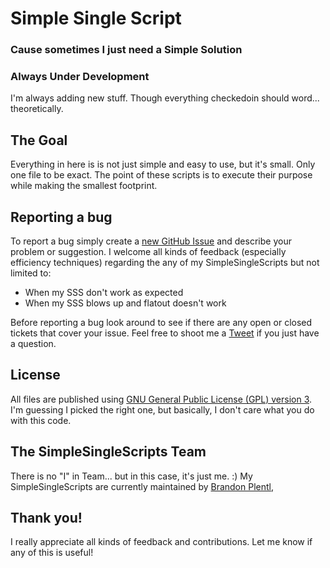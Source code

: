 # Simple Single Script
### Cause sometimes I just need a Simple Solution

### Always Under Development
I'm always adding new stuff. Though everything checkedoin should word... theoretically.

## The Goal
Everything in here is is not just simple and easy to use, but it's small. Only one file to be exact. 
The point of these scripts is to execute their purpose while making the smallest footprint.


## Reporting a bug

To report a bug simply create a
[new GitHub Issue](https://github.com/MrPlentl/SimpleSingleScripts/issues/new) and describe
your problem or suggestion. I welcome all kinds of feedback (especially efficiency techniques) regarding the
any of my SimpleSingleScripts but not limited to:

 * When my SSS don't work as expected
 * When my SSS blows up and flatout doesn't work

Before reporting a bug look around to see if there are any open or closed tickets
that cover your issue. Feel free to shoot me a [Tweet](https://twitter.com/thabamboozlr/) if you just have a question.

## License

All files are published using [GNU General Public License (GPL) version 3](https://www.gnu.org/licenses/license-list.html#GNUGPL).
I'm guessing I picked the right one, but basically, I don't care what you do with this code.


## The SimpleSingleScripts Team

There is no "I" in Team... but in this case, it's just me. :) My SimpleSingleScripts are currently maintained by [Brandon Plentl](https://github.com/MrPlentl),

## Thank you!

I really appreciate all kinds of feedback and contributions. Let me know if any of this is useful!